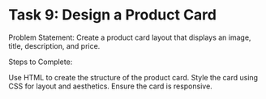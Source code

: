 # Task 9: Design a Product Card
Problem Statement: Create a product card layout that displays an image, title, description, and price.

Steps to Complete:

Use HTML to create the structure of the product card.
Style the card using CSS for layout and aesthetics.
Ensure the card is responsive.

